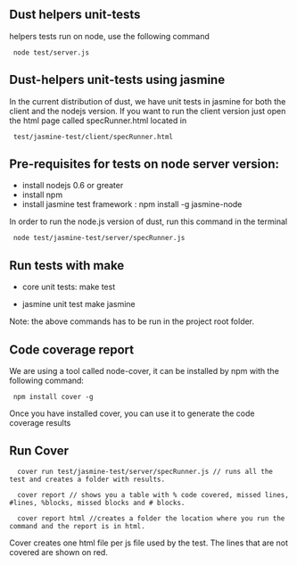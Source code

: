 Dust helpers unit-tests
------------------------
helpers tests run on node, use the following command

     node test/server.js

Dust-helpers unit-tests using jasmine
-----------------------------

In the current distribution of dust, we have unit tests in jasmine for both the client and the nodejs version.
If you want to run the client version just open the html page called specRunner.html located in
 
     test/jasmine-test/client/specRunner.html

Pre-requisites for tests on node server version: 
----------------------------------
* install nodejs 0.6 or greater 
* install npm
* install jasmine test framework : npm install -g jasmine-node

In order to run the node.js version of dust, run this command in the terminal

     node test/jasmine-test/server/specRunner.js


Run tests with make
-------------------
  * core unit tests: 
       make test

  * jasmine unit test
       make jasmine

Note: the above commands has to be run in the project root folder.

Code coverage report
-----------------------------

We are using a tool called node-cover, it can be installed by npm with the following command:

     npm install cover -g

Once you have installed cover, you can use it to generate the code coverage results

Run Cover
-------------- 

      cover run test/jasmine-test/server/specRunner.js // runs all the test and creates a folder with results.
   
      cover report // shows you a table with % code covered, missed lines, #lines, %blocks, missed blocks and # blocks.

      cover report html //creates a folder the location where you run the command and the report is in html.

Cover creates one html file per js file used by the test. The lines that are not covered are shown on red.


